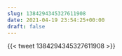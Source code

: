 ```yaml
---
slug: 1384294345327611908
date: 2021-04-19 23:54:25+00:00
draft: false
---
```


{{< tweet 1384294345327611908 >}}
